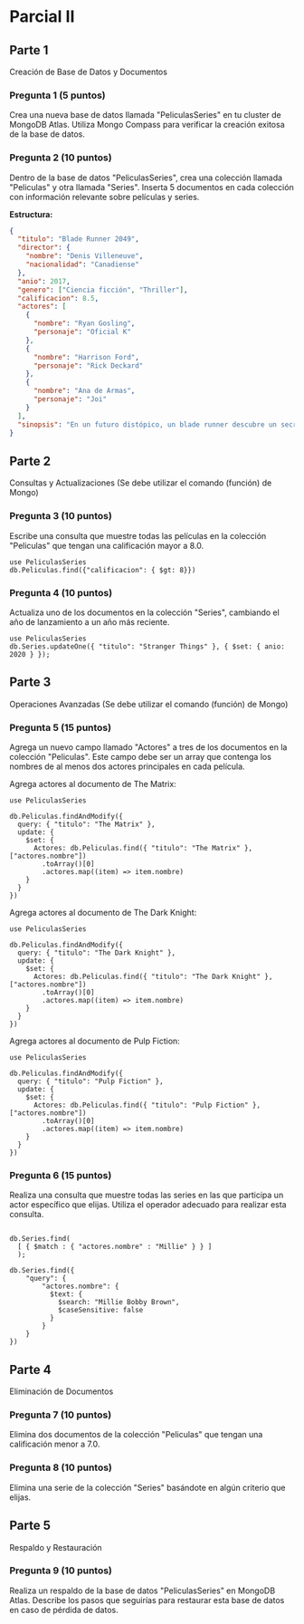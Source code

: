 # Parcial II

## Parte 1

  Creación de Base de Datos y Documentos

### Pregunta 1 (5 puntos)

   Crea una nueva base de datos llamada "PeliculasSeries" en tu cluster de MongoDB Atlas. Utiliza Mongo Compass para verificar la creación exitosa de la base de datos.

### Pregunta 2 (10 puntos)

  Dentro de la base de datos "PeliculasSeries", crea una colección llamada "Peliculas" y otra llamada "Series". Inserta 5 documentos en cada colección con información relevante sobre películas y series.

  **Estructura:**

```JSON
{
  "titulo": "Blade Runner 2049",
  "director": {
    "nombre": "Denis Villeneuve",
    "nacionalidad": "Canadiense"
  },
  "anio": 2017,
  "genero": ["Ciencia ficción", "Thriller"],
  "calificacion": 8.5,
  "actores": [
    {
      "nombre": "Ryan Gosling",
      "personaje": "Oficial K"
    },
    {
      "nombre": "Harrison Ford",
      "personaje": "Rick Deckard"
    },
    {
      "nombre": "Ana de Armas",
      "personaje": "Joi"
    }
  ],
  "sinopsis": "En un futuro distópico, un blade runner descubre un secreto que podría sumir a la sociedad en el caos."
}

```

## Parte 2

  Consultas y Actualizaciones (Se debe utilizar el comando (función) de Mongo)

### Pregunta 3 (10 puntos)

  Escribe una consulta que muestre todas las películas en la colección "Peliculas" que tengan una calificación mayor a 8.0.

  ```SHELL
  use PeliculasSeries
  db.Peliculas.find({"calificacion": { $gt: 8}})

  ```

### Pregunta 4 (10 puntos)

  Actualiza uno de los documentos en la colección "Series", cambiando el año de lanzamiento a un año más reciente.

  ```SHELL
  use PeliculasSeries
  db.Series.updateOne({ "titulo": "Stranger Things" }, { $set: { anio: 2020 } });

  ```

## Parte 3

  Operaciones Avanzadas (Se debe utilizar el comando (función) de Mongo)

### Pregunta 5 (15 puntos)

  Agrega un nuevo campo llamado "Actores" a tres de los documentos en la colección "Peliculas". Este campo debe ser un array que contenga los nombres de al menos dos actores principales en cada película.
  
  Agrega actores al documento de The Matrix:
  
  ```SHELL
  use PeliculasSeries

  db.Peliculas.findAndModify({
    query: { "titulo": "The Matrix" },
    update: {
      $set: {
        Actores: db.Peliculas.find({ "titulo": "The Matrix" }, ["actores.nombre"])
          .toArray()[0]
          .actores.map((item) => item.nombre)
      }
    }
  }) 
  ```

  Agrega actores al documento de The Dark Knight:
  
  ```SHELL
  use PeliculasSeries
  
  db.Peliculas.findAndModify({
    query: { "titulo": "The Dark Knight" },
    update: {
      $set: {
        Actores: db.Peliculas.find({ "titulo": "The Dark Knight" }, ["actores.nombre"])
          .toArray()[0]
          .actores.map((item) => item.nombre)
      }
    }
  })
  ```

  Agrega actores al documento de Pulp Fiction:
  
  ```SHELL
  use PeliculasSeries
  
  db.Peliculas.findAndModify({
    query: { "titulo": "Pulp Fiction" },
    update: {
      $set: {
        Actores: db.Peliculas.find({ "titulo": "Pulp Fiction" }, ["actores.nombre"])
          .toArray()[0]
          .actores.map((item) => item.nombre)
      }
    }
  })
  ```

### Pregunta 6 (15 puntos)

  Realiza una consulta que muestre todas las series en las que participa un actor específico que elijas. Utiliza el operador adecuado para realizar esta consulta.
  
  ```SHELL

  db.Series.find(
    [ { $match : { "actores.nombre" : "Millie" } } ]
    );

  db.Series.find({ 
      "query": {
          "actores.nombre": {
            $text: { 
              $search: "Millie Bobby Brown", 
              $caseSensitive: false
            } 
          }
      } 
  })
  
  ```

## Parte 4

  Eliminación de Documentos

### Pregunta 7 (10 puntos)

  Elimina dos documentos de la colección "Peliculas" que tengan una calificación menor a 7.0.

### Pregunta 8 (10 puntos)

  Elimina una serie de la colección "Series" basándote en algún criterio que elijas.

## Parte 5

  Respaldo y Restauración

### Pregunta 9 (10 puntos)

  Realiza un respaldo de la base de datos "PeliculasSeries" en MongoDB Atlas. Describe los pasos que seguirías para restaurar esta base de datos en caso de pérdida de datos.
